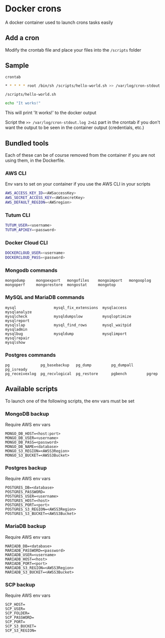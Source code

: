 # Docker crons

A docker container used to launch crons tasks easily

## Add a cron
Modify the crontab file and place your files into the ``/scripts`` folder

## Sample

``crontab``
```sh
* * * * * root /bin/sh /scripts/hello-world.sh >> /var/log/cron-stdout.log 2>&1
```

``/scripts/hello-world.sh``
```sh
echo "It works!"
```

This will print 'It works!' to the docker output

Script the ``>> /var/log/cron-stdout.log 2>&1`` part in the crontab if you don't want the output to be seen in the container output (credentials, etc.)


## Bundled tools
Each of these can be of course removed from the container if you are not using them, in the Dockerfile.

### AWS CLI

Env vars to set on your container if you use the AWS CLI in your scripts
```sh
AWS_ACCESS_KEY_ID=<AWSaccessKey>
AWS_SECRET_ACCESS_KEY=<AWSsecretKey>
AWS_DEFAULT_REGION=<AWSregion>
```

### Tutum CLI
```sh
TUTUM_USER=<username>
TUTUM_APIKEY=<password>
```

### Docker Cloud CLI
```sh
DOCKERCLOUD_USER=<username>
DOCKERCLOUD_PASS=<password>
```

### Mongodb commands
```
mongodump     mongoexport   mongofiles    mongoimport   mongooplog
mongoperf     mongorestore  mongostat     mongotop 
```

### MySQL and MariaDB commands
```
mysql                 mysql_fix_extensions  mysqlaccess           mysqlanalyze
mysqlcheck            mysqldumpslow         mysqloptimize         mysqlreport
mysqlslap             mysql_find_rows       mysql_waitpid         mysqladmin
mysqlbug              mysqldump             mysqlimport           mysqlrepair
mysqlshow          
```

### Postgres commands
```
pg              pg_basebackup   pg_dump         pg_dumpall      pg_isready
pg_receivexlog  pg_recvlogical  pg_restore      pgbench         pgrep   
```

## Available scripts
To launch one of the following scripts, the env vars must be set

### MongoDB backup

Require AWS env vars
```
MONGO_DB_HOST=<host:port>
MONGO_DB_USER=<username>
MONGO_DB_PASS=<password>
MONGO_DB_NAME=<database>
MONGO_S3_REGION=<AWSS3Region>
MONGO_S3_BUCKET=<AWSS3Bucket>
```

### Postgres backup

Require AWS env vars
```
POSTGRES_DB=<database>
POSTGRES_PASSWORD= 
POSTGRES_USER=<username>
POSTGRES_HOST=<host> 
POSTGRES_PORT=<port>
POSTGRES_S3_REGION=<AWSS3Region>
POSTGRES_S3_BUCKET=<AWSS3Bucket>
```

### MariaDB backup

Require AWS env vars
```
MARIADB_DB=<database>
MARIADB_PASSWORD=<password>
MARIADB_USER=<username>
MARIADB_HOST=<host>
MARIADB_PORT=<port>
MARIADB_S3_REGION=<AWSS3Region>
MARIADB_S3_BUCKET=<AWSS3Bucket>
```

### SCP backup

Require AWS env vars
```
SCP_HOST=
SCP_USER=
SCP_FOLDER=
SCP_PASSWORD=
SCP_PORT=
SCP_S3_BUCKET=
SCP_S3_REGION=
```
